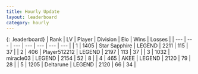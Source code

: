 ```yaml
---
title: Hourly Update
layout: leaderboard
category: hourly
---
```


{: .leaderboard}
| Rank | LV | Player | Division | Elo | Wins | Losses |
| --- | --- | --- | --- | --- | --- | --- |
| <span data-change="0">1</span> | 1405 | <span title="ID: 315148">Star Sapphire</span> | LEGEND | <span data-change="0">2211</span> | <span data-change="0">115</span> | <span data-change="0">37</span> |
| <span data-change="0">2</span> | 406 | <span title="ID: 512212">Player512212</span> | LEGEND | <span data-change="0">2197</span> | <span data-change="0">113</span> | <span data-change="0">37</span> |
| <span data-change="0">3</span> | 1032 | <span title="ID: 416373">miracle03</span> | LEGEND | <span data-change="0">2154</span> | <span data-change="0">52</span> | <span data-change="0">8</span> |
| <span data-change="0">4</span> | 465 | <span title="ID: 455100">AKEE</span> | LEGEND | <span data-change="0">2120</span> | <span data-change="0">79</span> | <span data-change="0">28</span> |
| <span data-change="0">5</span> | 1205 | <span title="ID: 204953">Deltarune</span> | LEGEND | <span data-change="0">2120</span> | <span data-change="0">66</span> | <span data-change="0">34</span> |